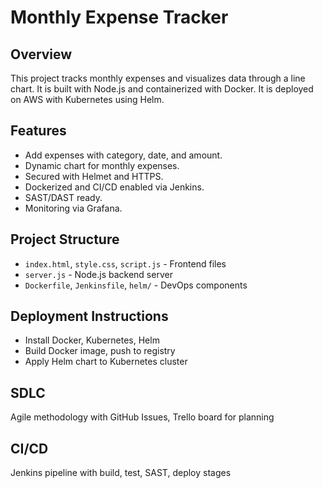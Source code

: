 # Monthly Expense Tracker

## Overview
This project tracks monthly expenses and visualizes data through a line chart. It is built with Node.js and containerized with Docker. It is deployed on AWS with Kubernetes using Helm.

## Features
- Add expenses with category, date, and amount.
- Dynamic chart for monthly expenses.
- Secured with Helmet and HTTPS.
- Dockerized and CI/CD enabled via Jenkins.
- SAST/DAST ready.
- Monitoring via Grafana.

## Project Structure
- `index.html`, `style.css`, `script.js` - Frontend files
- `server.js` - Node.js backend server
- `Dockerfile`, `Jenkinsfile`, `helm/` - DevOps components

## Deployment Instructions
- Install Docker, Kubernetes, Helm
- Build Docker image, push to registry
- Apply Helm chart to Kubernetes cluster

## SDLC
Agile methodology with GitHub Issues, Trello board for planning

## CI/CD
Jenkins pipeline with build, test, SAST, deploy stages